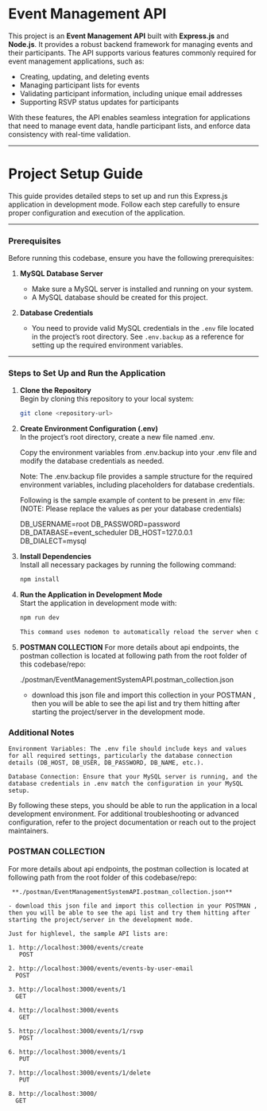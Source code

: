 # Event Management API

This project is an **Event Management API** built with **Express.js** and **Node.js**. It provides a robust backend framework for managing events and their participants. The API supports various features commonly required for event management applications, such as:

- Creating, updating, and deleting events
- Managing participant lists for events
- Validating participant information, including unique email addresses
- Supporting RSVP status updates for participants

With these features, the API enables seamless integration for applications that need to manage event data, handle participant lists, and enforce data consistency with real-time validation.

---

# Project Setup Guide

This guide provides detailed steps to set up and run this Express.js application in development mode. Follow each step carefully to ensure proper configuration and execution of the application.

---

### Prerequisites

Before running this codebase, ensure you have the following prerequisites:

1. **MySQL Database Server**

   - Make sure a MySQL server is installed and running on your system.
   - A MySQL database should be created for this project.

2. **Database Credentials**
   - You need to provide valid MySQL credentials in the `.env` file located in the project’s root directory. See `.env.backup` as a reference for setting up the required environment variables.

---

### Steps to Set Up and Run the Application

1. **Clone the Repository**  
   Begin by cloning this repository to your local system:

   ```bash
   git clone <repository-url>

   ```

2. **Create Environment Configuration (.env)**  
   In the project’s root directory, create a new file named .env.

   Copy the environment variables from .env.backup into your .env file and modify the database credentials as needed.

   Note: The .env.backup file provides a sample structure for the required environment variables, including placeholders for database credentials.

   Following is the sample example of content to be present in .env file:
   (NOTE: Please replace the values as per your database credentials)

   DB_USERNAME=root
   DB_PASSWORD=password
   DB_DATABASE=event_scheduler
   DB_HOST=127.0.0.1
   DB_DIALECT=mysql

3. **Install Dependencies**  
   Install all necessary packages by running the following command:

   ```bash
   npm install

   ```

4. **Run the Application in Development Mode**  
   Start the application in development mode with:

   ```bash
   npm run dev

   This command uses nodemon to automatically reload the server when changes are made.
   ```

5. **POSTMAN COLLECTION**
   For more details about api endpoints, the postman collection is located at following path from the root folder of this codebase/repo:

   ./postman/EventManagementSystemAPI.postman_collection.json

   - download this json file and import this collection in your POSTMAN , then you will be able to see the api list and try them hitting after starting the project/server in the development mode.

### Additional Notes

    Environment Variables: The .env file should include keys and values for all required settings, particularly the database connection details (DB_HOST, DB_USER, DB_PASSWORD, DB_NAME, etc.).

    Database Connection: Ensure that your MySQL server is running, and the database credentials in .env match the configuration in your MySQL setup.

By following these steps, you should be able to run the application in a local development environment. For additional troubleshooting or advanced configuration, refer to the project documentation or reach out to the project maintainers.

### POSTMAN COLLECTION

For more details about api endpoints, the postman collection is located at following path from the root folder of this codebase/repo:

     **./postman/EventManagementSystemAPI.postman_collection.json**

    - download this json file and import this collection in your POSTMAN , then you will be able to see the api list and try them hitting after starting the project/server in the development mode.

    Just for highlevel, the sample API lists are:

    1. http://localhost:3000/events/create
       POST

    2. http://localhost:3000/events/events-by-user-email
      POST

    3. http://localhost:3000/events/1
      GET

    4. http://localhost:3000/events
       GET

    5. http://localhost:3000/events/1/rsvp
       POST

    6. http://localhost:3000/events/1
       PUT

    7. http://localhost:3000/events/1/delete
       PUT

    8. http://localhost:3000/
      GET
